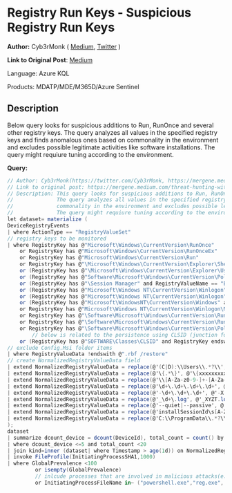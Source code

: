 # Registry Run Keys - Suspicious Registry Run Keys
**Author:** Cyb3rMonk ( [Medium](https://mergene.medium.com), [Twitter](https://twitter.com/Cyb3rMonk) )

**Link to Original Post**: [Medium](https://mergene.medium.com/threat-hunting-with-data-science-registry-run-keys-9ae329d1ad85)

Language: Azure KQL

Products: MDATP/MDE/M365D/Azure Sentinel


## Description

Below query looks for suspicious additions to Run, RunOnce and several other registry keys. 
The query analyzes all values in the specified registry keys and finds anomalous ones based on commonality in the environment and excludes possible legitimate activities like software installations.
The query might requiure tuning according to the environment.

**Query:**

```C#
// Author: Cyb3rMonk(https://twitter.com/Cyb3rMonk, https://mergene.medium.com)
// Link to original post: https://mergene.medium.com/threat-hunting-with-data-science-registry-run-keys-9ae329d1ad85
// Description: This query looks for suspicious additions to Run, RunOnce and several other registry keys. 
//              The query analyzes all values in the specified registry keys and finds anomalous ones based on
//              commonality in the environment and excludes possible legitimate activities like software installations.
//              The query might requiure tuning according to the environment.
let dataset= materialize (
DeviceRegistryEvents 
| where ActionType == "RegistryValueSet" 
// registry keys to be monitored
| where RegistryKey has @"Microsoft\Windows\CurrentVersion\RunOnce"
    or RegistryKey has @"Microsoft\Windows\CurrentVersion\RunOnceEx"
    or RegistryKey has @"Microsoft\Windows\CurrentVersion\Run"
    or RegistryKey has @"\Microsoft\Windows\CurrentVersion\Explorer\Shell Folders"
    or (RegistryKey has @"\Microsoft\Windows\CurrentVersion\Explorer\User Shell Folders")
    or (RegistryKey has @"Software\Microsoft\Windows\CurrentVersion\Policies\Explorer" and RegistryValueName == "Run")
    or (RegistryKey has @"\Session Manager" and RegistryValueName == "BootExecute")
    or (RegistryKey has @"Microsoft\Windows NT\CurrentVersion\Winlogon" and RegistryValueName == "Userinit")
    or (RegistryKey has @"Microsoft\Windows NT\CurrentVersion\Winlogon" and RegistryValueName == "Shell")
    or (RegistryKey has @"Microsoft\WindowsNT\CurrentVersion\Windows" and RegistryValueName == "load")
    or RegistryKey has @"Microsoft\Windows NT\CurrentVersion\Winlogon\Notify" 
    or RegistryKey has @"\Software\Microsoft\Windows\CurrentVersion\RunServices"
    or RegistryKey has @"\Software\Microsoft\Windows\CurrentVersion\RunServicesOnce"
    or RegistryKey has @"\Software\Microsoft\Windows\CurrentVersion\Policies\Explorer\Run"
        // below is related to the persistence using CLSID (junction folders, etc.)
    or (RegistryKey has @"SOFTWARE\Classes\CLSID" and RegistryKey endswith "InprocServer32" and isempty(RegistryValueName))
// exclude Config.Msi folder items
| where RegistryValueData !endswith @".rbf /restore"
// create NormalizedRegistryValueData field
| extend NormalizedRegistryValueData = replace(@'(C|D):\\Users\\.*?\\', @'C:\\Users\\userxx\\',RegistryValueData )
| extend NormalizedRegistryValueData = replace(@'\{.*\}', @'\{xxxxxxxxxx\}',NormalizedRegistryValueData ) //{fe07d7-d438-4dd9-bb0f-5721658f4f}
| extend NormalizedRegistryValueData = replace(@'\\[A-Za-z0-9-]+-[A-Za-z0-9]+\\', @'\\xxxxxxxxxx\\',NormalizedRegistryValueData ) //\fe07d7-d438-4dd9-bb0f-5721658f4f\
| extend NormalizedRegistryValueData = replace(@'\d+\.\d+\.\d+\.\d+', @'X.Y.Z.T',NormalizedRegistryValueData )
| extend NormalizedRegistryValueData = replace(@'-\d+\.\d+\.\d+', @'-X.Y.Z',NormalizedRegistryValueData )
| extend NormalizedRegistryValueData = replace(@'_\d+\.log', @'_XYZT.log',NormalizedRegistryValueData )
| extend NormalizedRegistryValueData = replace(@'--quiet|--passive', @'',NormalizedRegistryValueData )
| extend NormalizedRegistryValueData = replace(@'installSessionId\s[A-Za-z0-9-]+', @'installSessionId xxxxxx',NormalizedRegistryValueData )
| extend NormalizedRegistryValueData = replace(@'C:\\ProgramData\\.*?\\Microsoft\\Teams\\',@'C:\\ProgramData\\userxxx\\Microsoft\\Teams\\',NormalizedRegistryValueData)
);
dataset
| summarize dcount_device = dcount(DeviceId), total_count = count() by NormalizedRegistryValueData
| where dcount_device <=5 and total_count <20
| join kind=inner (dataset| where Timestamp > ago(1d)) on NormalizedRegistryValueData
| invoke FileProfile(InitiatingProcessSHA1,1000)
| where GlobalPrevalence <100
         or isempty(GlobalPrevalence)
         // inlcude processes that are involved in malicious attacks(e.g. office macro creating the registry key)
         or InitiatingProcessFileName in~ ("powershell.exe","reg.exe", "regedit.exe", "cmd.exe","winword.exe","excel.exe","powerpnt.exe")
```
